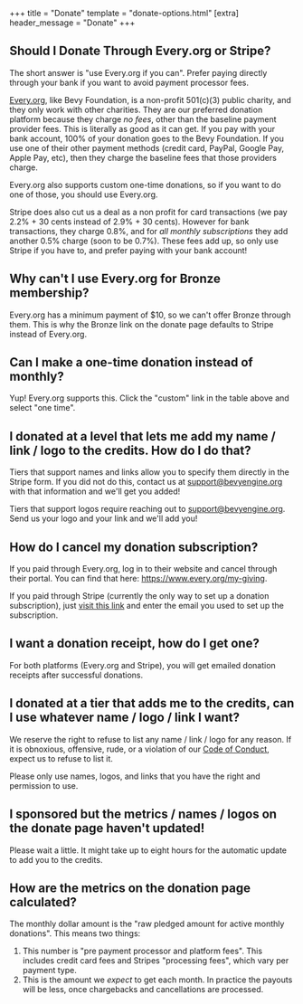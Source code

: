 +++
title = "Donate"
template = "donate-options.html"
[extra]
header_message = "Donate"
+++

## Should I Donate Through Every.org or Stripe?

The short answer is "use Every.org if you can". Prefer paying directly through your bank if you want to avoid payment processor fees.

[Every.org](https://every.org/bevy-foundation), like Bevy Foundation, is a non-profit 501(c)(3) public charity, and they only work with other charities.
They are our preferred donation platform because they charge _no fees_, other than the baseline payment provider fees. This is literally as good as it can get.
If you pay with your bank account, 100% of your donation goes to the Bevy Foundation. If you use one of their other payment methods (credit card, PayPal, Google Pay, Apple Pay, etc),
then they charge the baseline fees that those providers charge.

Every.org also supports custom one-time donations, so if you want to do one of those, you should use Every.org.

Stripe does also cut us a deal as a non profit for card transactions (we pay 2.2% + 30 cents instead of 2.9% + 30 cents). However for bank transactions, they charge 0.8%,
and for _all monthly subscriptions_ they add another 0.5% charge (soon to be 0.7%). These fees add up, so only use Stripe if you have to, and prefer paying with your bank account!

## Why can't I use Every.org for Bronze membership?

Every.org has a minimum payment of $10, so we can't offer Bronze through them. This is why the Bronze link on the donate page defaults to Stripe instead of Every.org.

## Can I make a one-time donation instead of monthly?

Yup! Every.org supports this. Click the "custom" link in the table above and select "one time".

## I donated at a level that lets me add my name / link / logo to the credits. How do I do that?

Tiers that support names and links allow you to specify them directly in the Stripe form. If you did not do this, contact us at <support@bevyengine.org> with that information and we'll get you added!

Tiers that support logos require reaching out to <support@bevyengine.org>. Send us your logo and your link and we'll add you!

## How do I cancel my donation subscription?

If you paid through Every.org, log in to their website and cancel through their portal. You can find that here: <https://www.every.org/my-giving>.

If you paid through Stripe (currently the only way to set up a donation subscription), just [visit this link](https://billing.stripe.com/p/login/7sI3ee5OXbI7dgIaEE) and enter the email you used to set up the subscription.

## I want a donation receipt, how do I get one?

For both platforms (Every.org and Stripe), you will get emailed donation receipts after successful donations.

## I donated at a tier that adds me to the credits, can I use whatever name / logo / link I want?

We reserve the right to refuse to list any name / link / logo for any reason. If it is obnoxious, offensive, rude, or a violation of our [Code of Conduct](https://github.com/bevyengine/bevy/blob/main/CODE_OF_CONDUCT.md), expect us to refuse to list it.

Please only use names, logos, and links that you have the right and permission to use.

## I sponsored but the metrics / names / logos on the donate page haven't updated!

Please wait a little. It might take up to eight hours for the automatic update to add you to the credits.

## How are the metrics on the donation page calculated?

The monthly dollar amount is the "raw pledged amount for active monthly donations". This means two things:

1. This number is "pre payment processor and platform fees". This includes credit card fees and Stripes "processing fees", which vary per payment type.
2. This is the amount we _expect_ to get each month. In practice the payouts will be less, once chargebacks and cancellations are processed.
